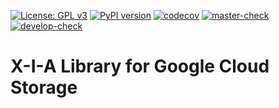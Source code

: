 [![License: GPL v3](https://img.shields.io/badge/License-GPLv3-blue.svg)](https://www.gnu.org/licenses/gpl-3.0) 
[![PyPI version](https://badge.fury.io/py/xialib-gcs.svg)](https://pypi.org/project/xialib-gcs) 
[![codecov](https://codecov.io/gh/X-I-A/xialib-gcs/branch/master/graph/badge.svg)](https://codecov.io/gh/X-I-A/xialib-gcs) 
[![master-check](https://github.com/x-i-a/xialib-gcs/workflows/master-check/badge.svg)](https://github.com/X-I-A/xialib-gcs/actions?query=workflow%3Amaster-check) 
[![develop-check](https://github.com/x-i-a/xialib-gcs/workflows/develop-check/badge.svg)](https://github.com/X-I-A/xialib-gcs/actions?query=workflow%3Adevelop-check) 
# X-I-A Library for Google Cloud Storage
